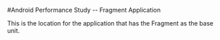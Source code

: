 #Android Performance Study -- Fragment Application

This is the location for the application that has the Fragment as the base unit.
